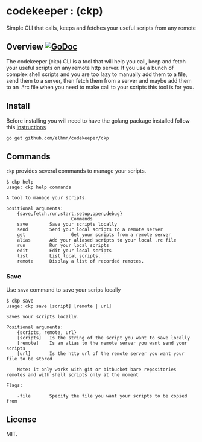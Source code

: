 # codekeeper : (ckp)
Simple CLI that calls, keeps and fetches your useful scripts from any remote

## Overview [![GoDoc](https://godoc.org/github.com/elhmn/codekeeper?status.svg)](https://godoc.org/github.com/elhmn/codekeeper)

The codekeeper (ckp) CLI is a tool that will help you call, keep and fetch your useful scripts on any remote http server.
If you use a bunch of complex shell scripts and you are too lazy to manually add them to a file, send them to a server,
then fetch them from a server and maybe add them to an .*rc  file when you need to make call to your scripts this tool is for you.

## Install

Before installing you will need to have the golang package installed follow this [instructions](https://golang.org/dl/)

```
go get github.com/elhmn/codekeeper/ckp
```

## Commands

`ckp` provides several commands to manage your scripts.

```
$ ckp help
usage: ckp help commands

A tool to manage your scripts.

positional arguments:
	{save,fetch,run,start,setup,open,debug}
                        Commands
	save		Save your scripts locally
	send		Send your local scripts to a remote server
	get                 Get your scripts from a remote server
	alias		Add your aliased scripts to your local .rc file
	run			Run your local scripts
	edit		Edit your local scripts
	list		List local scripts.
	remote		Display a list of recorded remotes.

```

### Save

Use `save` command to save your scrips locally

```
$ ckp save
usage: ckp save [script] [remote | url]

Saves your scripts locally.

Positional arguments:
	{scripts, remote, url}
	[scripts]	Is the string of the script you want to save locally
	[remote]	Is an alias to the remote server you want send your scripts
	[url]		Is the http url of the remote server you want your file to be stored

	Note: it only works with git or bitbucket bare repositories remotes and with shell scripts only at the moment

Flags:

	-file		Specify the file you want your scripts to be copied from
```

## License

MIT.
